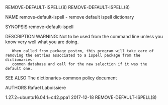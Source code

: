 REMOVE-DEFAULT-ISPELL(8)                                                                                                  REMOVE-DEFAULT-ISPELL(8)

NAME
       remove-default-ispell - remove default ispell dictionary

SYNOPSIS
        remove-default-ispell <package>

DESCRIPTION
       WARNING: Not to be used from the command line unless you know very well what you are doing.

       When called from package postrm, this program will take care of removing the entries associated to a ispell package from the dictionaries-
       common database and call for the new selection if it was the default one.

SEE ALSO
       The dictionaries-common policy document

AUTHORS
       Rafael Laboissiere

1.27.2~ubuntu16.04.1~c42.ppa1                                       2017-12-18                                            REMOVE-DEFAULT-ISPELL(8)
